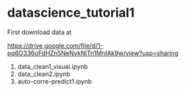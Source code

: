 # datascience_tutorial1

First download data at

https://drive.google.com/file/d/1-pq6O336oFdHZn5NeNvkNiTn1MnIAk9w/view?usp=sharing

1. data_clean1_visual.ipynb
2. data_clean2.ipynb
3. auto-corre-predict1.ipynb 

